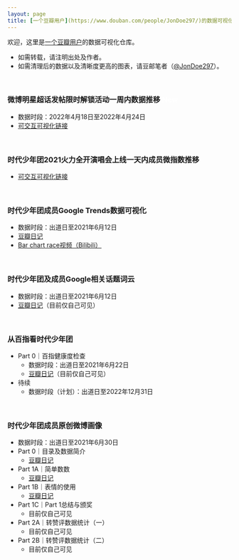 ```yaml
---
layout: page
title: [一个豆瓣用户](https://www.douban.com/people/JonDoe297/)的数据可视化仓库
---
```


欢迎，这里是[一个豆瓣用户](https://www.douban.com/people/JonDoe297/)的数据可视化仓库。
* 如需转载，请注明出处及作者。
* 如需清理后的数据以及清晰度更高的图表，请豆邮笔者（[@JonDoe297](https://www.douban.com/people/JonDoe297/)）。

<br>

### 微博明星超话发帖限时解锁活动一周内数据推移 <span class="badge bg-success" style="color:white">New</span>

* 数据时段：2022年4月18日至2022年4月24日
* [可交互可视化链接](https://webbglass.github.io/weibo-unlock-2022/)

<br>

### 时代少年团2021火力全开演唱会上线一天内成员微指数推移

* [可交互可视化链接](https://webbglass.github.io/TNT-3rd-stage-weibo-index/)

<br>

### 时代少年团成员Google Trends数据可视化

* 数据时段：出道日至2021年6月12日
* [豆瓣日记](https://www.douban.com/note/805738442/)
* [Bar chart race视频（Bilibili）](https://www.bilibili.com/video/BV1C54y1H7ae)

<br>

### 时代少年团及成员Google相关话题词云

* 数据时段：出道日至2021年6月12日
* [豆瓣日记](https://www.douban.com/note/805768517/)（目前仅自己可见）

<br>

### 从百指看时代少年团

* Part 0｜百指健康度检查
  * 数据时段：出道日至2021年6月22日
  * [豆瓣日记](https://www.douban.com/note/806336880/)（目前仅自己可见）
* 待续
  * 数据时段（计划）：出道日至2022年12月31日

<br>

### 时代少年团成员原创微博画像

* 数据时段：出道日至2021年6月30日
* Part 0｜目录及数据简介
  * [豆瓣日记](https://www.douban.com/note/806596812/)
* Part 1A｜简单数数
  * [豆瓣日记](https://www.douban.com/note/806795722/)
* Part 1B｜表情的使用
  * [豆瓣日记](https://www.douban.com/note/807415022/)
* Part 1C｜Part 1总结与颁奖
  * 目前仅自己可见
* Part 2A｜转赞评数据统计（一）
  * 目前仅自己可见
* Part 2B｜转赞评数据统计（二）
  * 目前仅自己可见

